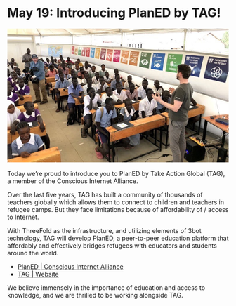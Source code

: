 # May 19: Introducing PlanED by TAG!

![](./img/planedintro.jpeg)

Today we’re proud to introduce you to PlanED by Take Action Global (TAG), a member of the Conscious Internet Alliance.

Over the last five years, TAG has built a community of thousands of teachers globally which allows them to connect to children and teachers in refugee camps. But they face limitations because of affordability of / access to Internet.

With ThreeFold as the infrastructure, and utilizing elements of 3bot technology, TAG will develop PlanED, a peer-to-peer education platform that affordably and effectively bridges refugees with educators and students around the world.

- [PlanED | Conscious Internet Alliance](https://www.consciousinternet.org/#/projects/planed)
- [TAG | Website](http://takeactionglobal.org/)

We believe immensely in the importance of education and access to knowledge, and we are thrilled to be working alongside TAG.